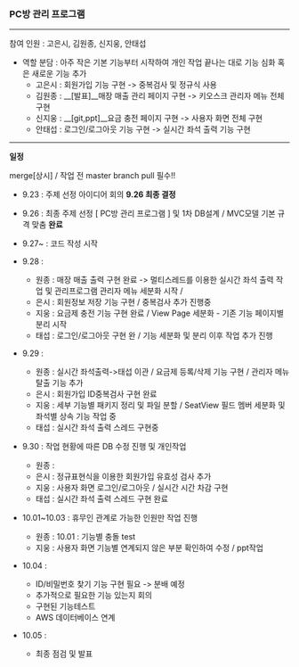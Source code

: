 ### PC방 관리 프로그램

***

참여 인원 : 고은시, 김원종, 신지웅, 안태섭


* 역할 분담 : 아주 작은 기본 기능부터 시작하여 개인 작업 끝나는 대로 기능 심화 혹은 새로운 기능 추가
    * 고은시 : 회원가입 기능 구현 -> 중복검사 및 정규식 사용
    * 김원종 : __[발표]__매장 매출 관리 페이지 구현 -> 키오스크 관리자 메뉴 전체 구현
    * 신지웅 : __[git,ppt]__요금 충전 페이지 구현 -> 사용자 화면 전체 구현
    * 안태섭 : 로그인/로그아웃 기능 구현 -> 실시간 좌석 출력 기능 구현

***

__일정__ 

merge[상시] / 작업 전 master branch pull 필수!!

* 9.23 : 주제 선정 아이디어 회의 __9.26 최종 결정__
* 9.26 : 최종 주제 선정 [ PC방 관리 프로그램 ] 및 1차 DB설계 / MVC모델 기본 규격 맞춤 __완료__
* 9.27~ : 코드 작성 시작
* 9.28 : 
  * 원종 : 매장 매출 출력 구현 완료  -> 멀티스레드를 이용한 실시간 좌석 출력 작업 및 관리프로그램 관리자 메뉴 세분화 시작 / 
  * 은시 : 회원정보 저장 기능 구현 / 중복검사 추가 진행중
  * 지웅 : 요금제 충전 기능 구현 완료 / View Page 세분화 - 기존 기능 페이지별 분리 시작
  * 태섭 : 로그인/로그아웃 구현 완 / 기능 세분화 및 분리 이후 작업 추가 진행
* 9.29 : 
  * 원종 : 실시간 좌석출력->태섭 이관 / 요금제 등록/삭제 기능 구현 / 관리자 메뉴 탈출 기능 추가
  * 은시 : 회원가입 ID중복검사 구현 완료
  * 지웅 : 세부 기능별 패키지 정리 및 파일 분할 / SeatView 필드 멤버 세분화 및 좌석별 상속 기능 작업 중
  * 태섭 : 실시간 좌석 출력 스레드 구현중
* 9.30 : 작업 현황에 따른 DB 수정 진행 및 개인작업
  * 원종 : 
  * 은시 : 정규표현식을 이용한 회원가입 유효성 검사 추가
  * 지웅 : 사용자 화면 로그인/로그아웃 / 실시간 시간 차감 구현
  * 태섭 : 실시간 좌석 출력 스레드 구현 완료
* 10.01~10.03 : 휴무인 관계로 가능한 인원만 작업 진행 
  * 원종 : 10.01 : 기능별 충돌 test
  * 지웅 : 사용자 화면 기능별 연계되지 않은 부분 확인하여 수정 / ppt작업

* 10.04 :
  * ID/비밀번호 찾기 기능 구현 필요 -> 분배 예정
  * 추가적으로 필요한 기능 있는지 회의
  * 구현된 기능테스트
  * AWS 데이터베이스 연계
* 10.05 : 
  * 최종 점검 및 발표
  
  
  
  
  
  
